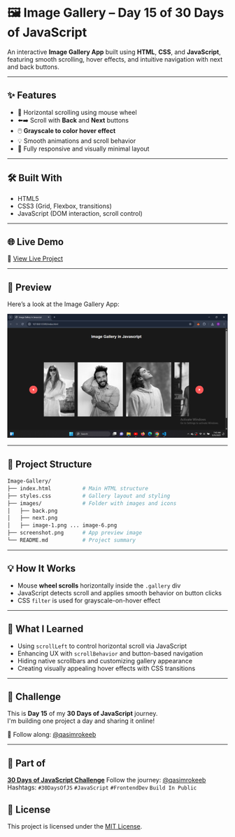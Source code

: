 
# 🖼️ Image Gallery – Day 15 of 30 Days of JavaScript

An interactive **Image Gallery App** built using **HTML**, **CSS**, and **JavaScript**, featuring smooth scrolling, hover effects, and intuitive navigation with next and back buttons.

---

## ✨ Features

- 🔄 Horizontal scrolling using mouse wheel
- ⬅️➡️ Scroll with **Back** and **Next** buttons
- 🖱️ **Grayscale to color hover effect**
- 💡 Smooth animations and scroll behavior
- 📱 Fully responsive and visually minimal layout

---

## 🛠️ Built With

- HTML5
- CSS3 (Grid, Flexbox, transitions)
- JavaScript (DOM interaction, scroll control)

---

## 🌐 Live Demo

🔗 [View Live Project](https://qasim-rokeeb.github.io/Image-Gallery)

---

## 📸 Preview

Here’s a look at the Image Gallery App:

![App Preview](https://raw.githubusercontent.com/Qasim-Rokeeb/Image-Gallery/main/screenshot.png)

---

## 📁 Project Structure

```bash
Image-Gallery/
├── index.html          # Main HTML structure
├── styles.css          # Gallery layout and styling
├── images/             # Folder with images and icons
│   ├── back.png
│   ├── next.png
│   ├── image-1.png ... image-6.png
├── screenshot.png      # App preview image
└── README.md           # Project summary
```

---

## 💡 How It Works

- Mouse **wheel scrolls** horizontally inside the `.gallery` div
- JavaScript detects scroll and applies smooth behavior on button clicks
- CSS `filter` is used for grayscale-on-hover effect

---

## 🎯 What I Learned

- Using `scrollLeft` to control horizontal scroll via JavaScript
- Enhancing UX with `scrollBehavior` and button-based navigation
- Hiding native scrollbars and customizing gallery appearance
- Creating visually appealing hover effects with CSS transitions

---

## 📅 Challenge

This is **Day 15** of my **30 Days of JavaScript** journey.  
I'm building one project a day and sharing it online!

📲 Follow along: [@qasimrokeeb](https://x.com/qasimrokeeb)

---


## 🧩 Part of

**[30 Days of JavaScript Challenge](#)**
Follow the journey: [@qasimrokeeb](https://x.com/qasimrokeeb)
Hashtags: `#30DaysOfJS` `#JavaScript` `#FrontendDev` `Build In Public`

## 📜 License

This project is licensed under the [MIT License](LICENSE).
````


